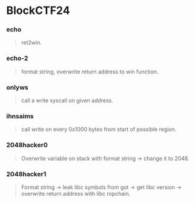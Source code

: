 BlockCTF24
=======

<h3> echo </h3>

> ret2win.

<h3> echo-2 </h3>

> format string, overwrite return address to win function.

<h3> onlyws </h3>

> call a write syscall on given address.

<h3> ihnsaims </h3>

> call write on every 0x1000 bytes from start of possible region.

<h3> 2048hacker0 </h3>

> Overwrite variable on stack with format string -> change it to 2048.

<h3> 2048hacker1 </h3>

> Format string -> leak libc symbols from got -> get libc version -> overwrite return address with libc ropchain.
